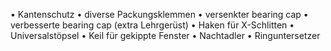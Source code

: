 • Kantenschutz
• diverse Packungsklemmen
• versenkter bearing cap
• verbesserte  bearing cap (extra Lehrgerüst)
• Haken für X-Schlitten
• Universalstöpsel
• Keil für gekippte Fenster
• Nachtadler
• Ringuntersetzer
